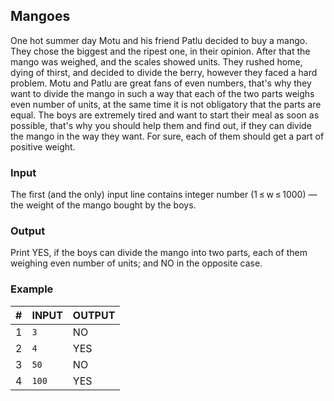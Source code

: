 ## Mangoes
One hot summer day Motu and his friend Patlu decided to buy a mango. They chose the biggest and the ripest one, in their opinion. After that the mango was weighed, and the scales showed  units. They rushed home, dying of thirst, and decided to divide the berry, however they faced a hard problem.
Motu and Patlu are great fans of even numbers, that's why they want to divide the mango in such a way that each of the two parts weighs even number of units, at the same time it is not obligatory that the parts are equal. The boys are extremely tired and want to start their meal as soon as possible, that's why you should help them and find out, if they can divide the mango in the way they want. For sure, each of them should get a part of positive weight.

### Input
The first (and the only) input line contains integer number  (1 ≤ w ≤ 1000) — the weight of the mango bought by the boys.

### Output
Print YES, if the boys can divide the mango into two parts, each of them weighing even number of units; and NO in the opposite case.

### Example

|         #       |INPUT                          |OUTPUT                         |
|----------------|-------------------------------|-----------------------------|
|1|`3`|NO|
|2|`4`|YES|
|3|`50`|NO|
|4|`100`|YES|
